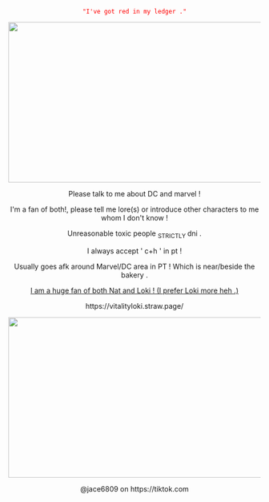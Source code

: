 <p align="center">
<code style="color : red">"I've got red in my ledger ."</code>
<p align="center">
  <img width="1200" height="320" alt="image" src="https://github.com/user-attachments/assets/bead1556-365e-4118-b040-d7718d9b902b" />

<p align="center">
 Please talk to me about DC and marvel !
<p align="center">
 I'm a fan of both!, please tell me lore(s) or introduce other characters to me whom I don't know !
 <p align="center">
 Unreasonable toxic people <sub>STRICTLY </sub> dni . 
<p align="center">
 I always accept ' c+h ' in pt !
<p align="center">
  Usually goes afk around Marvel/DC area in PT ! Which is near/beside the bakery .
<p align="center">
	<ins>I am a huge fan of both Nat and Loki ! (I prefer Loki more heh .)</ins>  
  <p align="center">
  https://vitalityloki.straw.page/
  <p align="center">
  <img width="1200" height="320" alt="image" src="https://github.com/user-attachments/assets/1fc43f0c-c7c7-4b68-8af3-5902d90f1f41" />




 

<p align="center">
@jace6809 on https://tiktok.com
